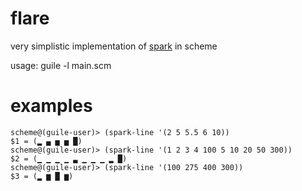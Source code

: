 # flare

very simplistic implementation of [spark](https://github.com/holman/spark) in scheme

usage: guile -l main.scm

# examples
    scheme@(guile-user)> (spark-line '(2 5 5.5 6 10))
    $1 = (▂ ▄ ▅ ▅ █)
    scheme@(guile-user)> (spark-line '(1 2 3 4 100 5 10 20 50 300))
    $2 = (▁ ▁ ▁ ▁ ▃ ▁ ▁ ▁ ▂ █)
    scheme@(guile-user)> (spark-line '(100 275 400 300))
    $3 = (▂ ▆ █ ▆)

